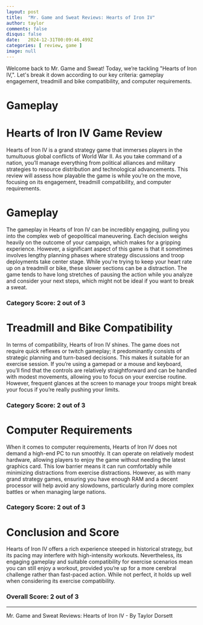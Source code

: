 ```yaml
---
layout: post
title:  "Mr. Game and Sweat Reviews: Hearts of Iron IV"
author: taylor
comments: false
disqus: false
date:   2024-12-31T00:09:46.499Z
categories: [ review, game ]
image: null
---
```


Welcome back to Mr. Game and Sweat! Today, we’re tackling "Hearts of Iron IV,". Let's break it down according to our key criteria: gameplay engagement, treadmill and bike compatibility, and computer requirements.

# Gameplay

# Hearts of Iron IV Game Review

Hearts of Iron IV is a grand strategy game that immerses players in the tumultuous global conflicts of World War II. As you take command of a nation, you’ll manage everything from political alliances and military strategies to resource distribution and technological advancements. This review will assess how playable the game is while you’re on the move, focusing on its engagement, treadmill compatibility, and computer requirements.

# Gameplay

The gameplay in Hearts of Iron IV can be incredibly engaging, pulling you into the complex web of geopolitical maneuvering. Each decision weighs heavily on the outcome of your campaign, which makes for a gripping experience. However, a significant aspect of this game is that it sometimes involves lengthy planning phases where strategy discussions and troop deployments take center stage. While you're trying to keep your heart rate up on a treadmill or bike, these slower sections can be a distraction. The game tends to have long stretches of pausing the action while you analyze and consider your next steps, which might not be ideal if you want to break a sweat.

### Category Score: 2 out of 3

# Treadmill and Bike Compatibility

In terms of compatibility, Hearts of Iron IV shines. The game does not require quick reflexes or twitch gameplay; it predominantly consists of strategic planning and turn-based decisions. This makes it suitable for an exercise session. If you’re using a gamepad or a mouse and keyboard, you’ll find that the controls are relatively straightforward and can be handled with modest movements, allowing you to focus on your exercise routine. However, frequent glances at the screen to manage your troops might break your focus if you’re really pushing your limits.

### Category Score: 2 out of 3

# Computer Requirements

When it comes to computer requirements, Hearts of Iron IV does not demand a high-end PC to run smoothly. It can operate on relatively modest hardware, allowing players to enjoy the game without needing the latest graphics card. This low barrier means it can run comfortably while minimizing distractions from exercise distractions. However, as with many grand strategy games, ensuring you have enough RAM and a decent processor will help avoid any slowdowns, particularly during more complex battles or when managing large nations.

### Category Score: 2 out of 3

# Conclusion and Score

Hearts of Iron IV offers a rich experience steeped in historical strategy, but its pacing may interfere with high-intensity workouts. Nevertheless, its engaging gameplay and suitable compatibility for exercise scenarios mean you can still enjoy a workout, provided you’re up for a more cerebral challenge rather than fast-paced action. While not perfect, it holds up well when considering its exercise compatibility.

### Overall Score: 2 out of 3

---

Mr. Game and Sweat Reviews: Hearts of Iron IV - By Taylor Dorsett
